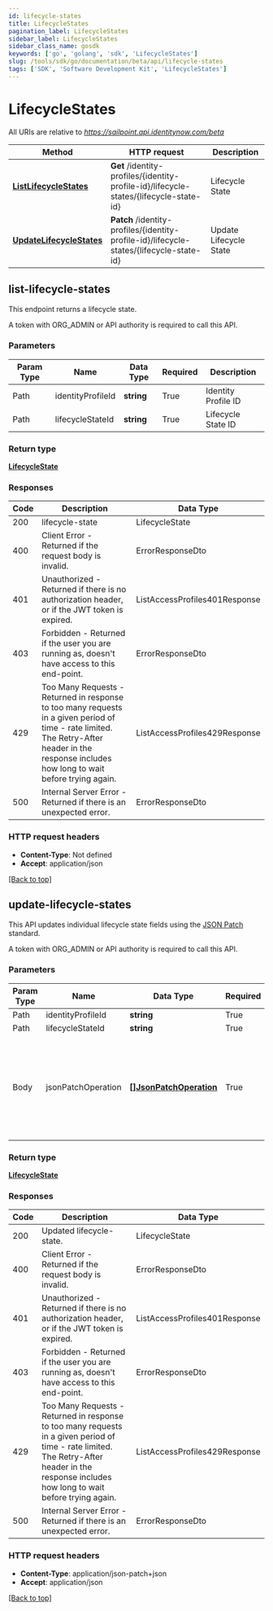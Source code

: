 ```yaml
---
id: lifecycle-states
title: LifecycleStates
pagination_label: LifecycleStates
sidebar_label: LifecycleStates
sidebar_class_name: gosdk
keywords: ['go', 'golang', 'sdk', 'LifecycleStates'] 
slug: /tools/sdk/go/documentation/beta/api/lifecycle-states
tags: ['SDK', 'Software Development Kit', 'LifecycleStates']
---
```



# LifecycleStates

All URIs are relative to *https://sailpoint.api.identitynow.com/beta*

Method | HTTP request | Description
------------- | ------------- | -------------
[**ListLifecycleStates**](#list-lifecycle-states) | **Get** /identity-profiles/{identity-profile-id}/lifecycle-states/{lifecycle-state-id} | Lifecycle State
[**UpdateLifecycleStates**](#update-lifecycle-states) | **Patch** /identity-profiles/{identity-profile-id}/lifecycle-states/{lifecycle-state-id} | Update Lifecycle State



## list-lifecycle-states


This endpoint returns a lifecycle state.

A token with ORG_ADMIN or API authority is required to call this API.


### Parameters 
Param Type | Name | Data Type | Required  | Description
------------- | ------------- | ------------- | ------------- | ------------- 
Path   | identityProfileId | **string** | True  | Identity Profile ID
Path   | lifecycleStateId | **string** | True  | Lifecycle State ID

	
### Return type

[**LifecycleState**](../models/lifecycle-state)

### Responses
Code | Description  | Data Type
------------- | ------------- | -------------
200 | lifecycle-state | LifecycleState
400 | Client Error - Returned if the request body is invalid. | ErrorResponseDto
401 | Unauthorized - Returned if there is no authorization header, or if the JWT token is expired. | ListAccessProfiles401Response
403 | Forbidden - Returned if the user you are running as, doesn&#39;t have access to this end-point. | ErrorResponseDto
429 | Too Many Requests - Returned in response to too many requests in a given period of time - rate limited. The Retry-After header in the response includes how long to wait before trying again. | ListAccessProfiles429Response
500 | Internal Server Error - Returned if there is an unexpected error. | ErrorResponseDto


### HTTP request headers

- **Content-Type**: Not defined
- **Accept**: application/json

[[Back to top]](#) 


## update-lifecycle-states


This API updates individual lifecycle state fields using the [JSON Patch](https://tools.ietf.org/html/rfc6902) standard.

A token with ORG_ADMIN or API authority is required to call this API.


### Parameters 
Param Type | Name | Data Type | Required  | Description
------------- | ------------- | ------------- | ------------- | ------------- 
Path   | identityProfileId | **string** | True  | Identity Profile ID
Path   | lifecycleStateId | **string** | True  | Lifecycle State ID
 Body  | jsonPatchOperation | [**[]JsonPatchOperation**](../models/json-patch-operation) | True  | A list of lifecycle state update operations according to the [JSON Patch](https://tools.ietf.org/html/rfc6902) standard.  The following fields can be updated: * enabled * description * accountActions * accessProfileIds * emailNotificationOption 

	
### Return type

[**LifecycleState**](../models/lifecycle-state)

### Responses
Code | Description  | Data Type
------------- | ------------- | -------------
200 | Updated lifecycle-state. | LifecycleState
400 | Client Error - Returned if the request body is invalid. | ErrorResponseDto
401 | Unauthorized - Returned if there is no authorization header, or if the JWT token is expired. | ListAccessProfiles401Response
403 | Forbidden - Returned if the user you are running as, doesn&#39;t have access to this end-point. | ErrorResponseDto
429 | Too Many Requests - Returned in response to too many requests in a given period of time - rate limited. The Retry-After header in the response includes how long to wait before trying again. | ListAccessProfiles429Response
500 | Internal Server Error - Returned if there is an unexpected error. | ErrorResponseDto


### HTTP request headers

- **Content-Type**: application/json-patch+json
- **Accept**: application/json

[[Back to top]](#) 


